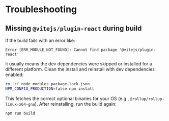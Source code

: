 # Troubleshooting

## Missing `@vitejs/plugin-react` during build
If the build fails with an error like:

```
Error [ERR_MODULE_NOT_FOUND]: Cannot find package '@vitejs/plugin-react'
```

it usually means the dev dependencies were skipped or installed for a different platform.
Clean the install and reinstall with dev dependencies enabled:

```bash
rm -rf node_modules package-lock.json
NPM_CONFIG_PRODUCTION=false npm install
```

This fetches the correct optional binaries for your OS (e.g., `@rollup/rollup-linux-x64-gnu`).
After reinstalling, run the build again:

```bash
npm run build
```
